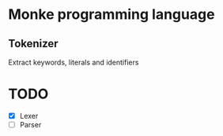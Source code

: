 # Monke programming language

## Tokenizer
Extract keywords, literals and identifiers

# TODO
- [x] Lexer
- [ ] Parser
